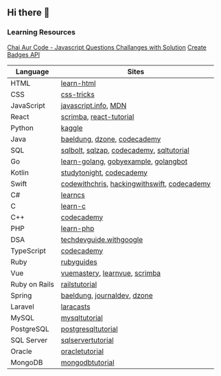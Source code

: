 ## Hi there 👋

<!--
**nileshrawatp1/nileshrawatp1** is a ✨ _special_ ✨ repository because its `README.md` (this file) appears on your GitHub profile.

Here are some ideas to get you started:

- 🔭 I’m currently working on ...
- 🌱 I’m currently learning ...
- 👯 I’m looking to collaborate on ...
- 🤔 I’m looking for help with ...
- 💬 Ask me about ...
- 📫 How to reach me: ...
- 😄 Pronouns: ...
- ⚡ Fun fact: ...
-->

### Learning Resources

[Chai Aur Code - Javascript Questions Challanges with Solution](https://github.com/nileshrawatp1/Chai-Aur-Code_30-Days-Challenge)
[Create Badges API](https://img.shields.io/badge/Website-Nilesh_Rawat_Portfolio-blue)

| Language        | Sites                                                      |
|-----------------|------------------------------------------------------------|
| HTML            | [learn-html](https://learn-html.org)                       |
| CSS             | [css-tricks](https://css-tricks.com)                       |
| JavaScript      | [javascript.info](https://javascript.info), [MDN](https://developer.mozilla.org/en-US/docs/Web/JavaScript) |
| React           | [scrimba](https://scrimba.com), [react-tutorial](https://react-tutorial.app) |
| Python          | [kaggle](https://kaggle.com)                               |
| Java            | [baeldung](https://baeldung.com), [dzone](https://dzone.com), [codecademy](https://codecademy.com) |
| SQL             | [sqlbolt](https://sqlbolt.com), [sqlzap](https://sqlzap.com), [codecademy](https://codecademy.com), [sqltutorial](https://sqltutorial.org) |
| Go              | [learn-golang](https://learn-golang.org), [gobyexample](https://gobyexample.com), [golangbot](https://golangbot.com) |
| Kotlin          | [studytonight](https://studytonight.com), [codecademy](https://codecademy.com) |
| Swift           | [codewithchris](https://codewithchris.com), [hackingwithswift](https://hackingwithswift.com), [codecademy](https://codecademy.com) |
| C#              | [learncs](https://learncs.org)                             |
| C               | [learn-c](https://learn-c.org)                             |
| C++             | [codecademy](https://codecademy.com)                       |
| PHP             | [learn-php](https://learn-php.org)                         |
| DSA             | [techdevguide.withgoogle](https://techdevguide.withgoogle.com) |
| TypeScript      | [codecademy](https://codecademy.com)                       |
| Ruby            | [rubyguides](https://rubyguides.com)                       |
| Vue             | [vuemastery](https://vuemastery.com), [learnvue](https://learnvue.co), [scrimba](https://scrimba.com) |
| Ruby on Rails   | [railstutorial](https://railstutorial.org)                 |
| Spring          | [baeldung](https://baeldung.com), [journaldev](https://journaldev.com), [dzone](https://dzone.com) |
| Laravel         | [laracasts](https://laracasts.com)                         |
| MySQL           | [mysqltutorial](https://mysqltutorial.org)                 |
| PostgreSQL      | [postgresqltutorial](https://postgresqltutorial.com)       |
| SQL Server      | [sqlservertutorial](https://sqlservertutorial.net)         |
| Oracle          | [oracletutorial](https://oracletutorial.com)               |
| MongoDB         | [mongodbtutorial](https://mongodbtutorial.com)             |
